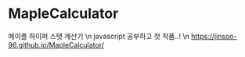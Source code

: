 # MapleCalculator

메이플 하이퍼 스탯 계산기 \n
javascript 공부하고 첫 작품..! \n
https://jinsoo-96.github.io/MapleCalculator/
